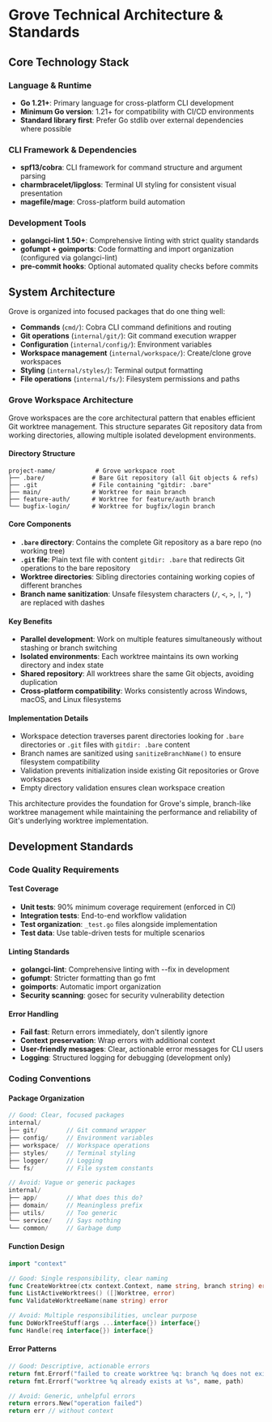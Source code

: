 # Grove Technical Architecture & Standards

## Core Technology Stack

### Language & Runtime

-   **Go 1.21+**: Primary language for cross-platform CLI development
-   **Minimum Go version**: 1.21+ for compatibility with CI/CD environments
-   **Standard library first**: Prefer Go stdlib over external dependencies where possible

### CLI Framework & Dependencies

-   **spf13/cobra**: CLI framework for command structure and argument parsing
-   **charmbracelet/lipgloss**: Terminal UI styling for consistent visual presentation
-   **magefile/mage**: Cross-platform build automation

### Development Tools

-   **golangci-lint 1.50+**: Comprehensive linting with strict quality standards
-   **gofumpt + goimports**: Code formatting and import organization (configured via golangci-lint)
-   **pre-commit hooks**: Optional automated quality checks before commits

## System Architecture

Grove is organized into focused packages that do one thing well:

-   **Commands** (`cmd/`): Cobra CLI command definitions and routing
-   **Git operations** (`internal/git/`): Git command execution wrapper
-   **Configuration** (`internal/config/`): Environment variables
-   **Workspace management** (`internal/workspace/`): Create/clone grove workspaces
-   **Styling** (`internal/styles/`): Terminal output formatting
-   **File operations** (`internal/fs/`): Filesystem permissions and paths

### Grove Workspace Architecture

Grove workspaces are the core architectural pattern that enables efficient Git worktree management. This structure separates Git repository data from working directories, allowing multiple isolated development environments.

#### Directory Structure

```
project-name/           # Grove workspace root
├── .bare/             # Bare Git repository (all Git objects & refs)
├── .git               # File containing "gitdir: .bare"
├── main/              # Worktree for main branch
├── feature-auth/      # Worktree for feature/auth branch
└── bugfix-login/      # Worktree for bugfix/login branch
```

#### Core Components

-   **`.bare` directory**: Contains the complete Git repository as a bare repo (no working tree)
-   **`.git` file**: Plain text file with content `gitdir: .bare` that redirects Git operations to the bare repository
-   **Worktree directories**: Sibling directories containing working copies of different branches
-   **Branch name sanitization**: Unsafe filesystem characters (`/`, `<`, `>`, `|`, `"`) are replaced with dashes

#### Key Benefits

-   **Parallel development**: Work on multiple features simultaneously without stashing or branch switching
-   **Isolated environments**: Each worktree maintains its own working directory and index state
-   **Shared repository**: All worktrees share the same Git objects, avoiding duplication
-   **Cross-platform compatibility**: Works consistently across Windows, macOS, and Linux filesystems

#### Implementation Details

-   Workspace detection traverses parent directories looking for `.bare` directories or `.git` files with `gitdir: .bare` content
-   Branch names are sanitized using `sanitizeBranchName()` to ensure filesystem compatibility
-   Validation prevents initialization inside existing Git repositories or Grove workspaces
-   Empty directory validation ensures clean workspace creation

This architecture provides the foundation for Grove's simple, branch-like worktree management while maintaining the performance and reliability of Git's underlying worktree implementation.

## Development Standards

### Code Quality Requirements

#### Test Coverage

-   **Unit tests**: 90% minimum coverage requirement (enforced in CI)
-   **Integration tests**: End-to-end workflow validation
-   **Test organization**: `_test.go` files alongside implementation
-   **Test data**: Use table-driven tests for multiple scenarios

#### Linting Standards

-   **golangci-lint**: Comprehensive linting with --fix in development
-   **gofumpt**: Stricter formatting than go fmt
-   **goimports**: Automatic import organization
-   **Security scanning**: gosec for security vulnerability detection

#### Error Handling

-   **Fail fast**: Return errors immediately, don't silently ignore
-   **Context preservation**: Wrap errors with additional context
-   **User-friendly messages**: Clear, actionable error messages for CLI users
-   **Logging**: Structured logging for debugging (development only)

### Coding Conventions

#### Package Organization

```go
// Good: Clear, focused packages
internal/
├── git/        // Git command wrapper
├── config/     // Environment variables
├── workspace/  // Workspace operations
├── styles/     // Terminal styling
├── logger/     // Logging
└── fs/         // File system constants

// Avoid: Vague or generic packages
internal/
├── app/        // What does this do?
├── domain/     // Meaningless prefix
├── utils/      // Too generic
└── service/    // Says nothing
└── common/     // Garbage dump
```

#### Function Design

```go
import "context"

// Good: Single responsibility, clear naming
func CreateWorktree(ctx context.Context, name string, branch string) error
func ListActiveWorktrees() ([]Worktree, error)
func ValidateWorktreeName(name string) error

// Avoid: Multiple responsibilities, unclear purpose
func DoWorkTreeStuff(args ...interface{}) interface{}
func Handle(req interface{}) interface{}
```

#### Error Patterns

```go
// Good: Descriptive, actionable errors
return fmt.Errorf("failed to create worktree %q: branch %q does not exist", name, branch)
return fmt.Errorf("worktree %q already exists at %s", name, path)

// Avoid: Generic, unhelpful errors
return errors.New("operation failed")
return err // without context
```
